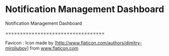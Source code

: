 # Notification Management Dashboard

Notification Management Dashboard


==================================

Favicon : Icon made by [http://www.flaticon.com/authors/dimitry-miroliubov] from www.flaticon.com 
